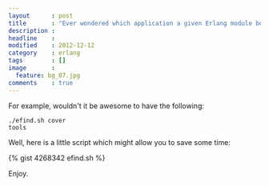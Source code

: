 ```yaml
---
layout      : post
title       : "Ever wondered which application a given Erlang module belongs to?"
description :
headline    :
modified    : 2012-12-12
category    : erlang
tags        : []
image       :
  feature: bg_07.jpg
comments    : true
---
```


For example, wouldn't it be awesome to have the following:

    ./efind.sh cover
    tools

Well, here is a little script which might allow you to save some time:

{% gist 4268342 efind.sh %}

Enjoy.
